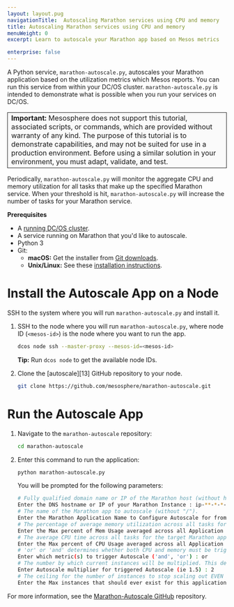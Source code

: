 ```yaml
---
layout: layout.pug
navigationTitle:  Autoscaling Marathon services using CPU and memory
title: Autoscaling Marathon services using CPU and memory
menuWeight: 0
excerpt: Learn to autoscale your Marathon app based on Mesos metrics

enterprise: false
---
```


<!-- This source repo for this topic is https://github.com/dcos/dcos-docs -->


A Python service, `marathon-autoscale.py`, autoscales your Marathon application based on the utilization metrics which Mesos reports. You can run this service from within your DC/OS cluster. `marathon-autoscale.py` is intended to demonstrate what is possible when you run your services on DC/OS.

<table class="table" bgcolor="#FAFAFA"> <tr> <td style="border-left: thin solid; border-top: thin solid; border-bottom: thin solid;border-right: thin solid;"><b>Important:</b> Mesosphere does not support this tutorial, associated scripts, or commands, which are provided without warranty of any kind. The purpose of this tutorial is to demonstrate capabilities, and may not be suited for use in a production environment. Before using a similar solution in your environment, you must adapt, validate, and test.</td> </tr> </table>

Periodically, `marathon-autoscale.py` will monitor the aggregate CPU and memory utilization for all tasks that make up the specified Marathon service. When your threshold is hit, `marathon-autoscale.py` will increase the number of tasks for your Marathon service.

**Prerequisites**

*   A [running DC/OS cluster][1].
*   A service running on Marathon that you'd like to autoscale.
*   Python 3
*   Git:
    *   **macOS:** Get the installer from [Git downloads](http://git-scm.com/download/mac).
    *   **Unix/Linux:** See these [installation instructions](https://git-scm.com/book/en/v2/Getting-Started-Installing-Git).

# Install the Autoscale App on a Node

SSH to the system where you will run `marathon-autoscale.py` and install it.

1.  SSH to the node where you will run `marathon-autoscale.py`, where node ID (`<mesos-id>`) is the node where you want to run the app.

    ```bash
    dcos node ssh --master-proxy --mesos-id=<mesos-id>
    ```

    **Tip:** Run `dcos node` to get the available node IDs.

1.  Clone the [autoscale][13] GitHub repository to your node.

    ```bash
    git clone https://github.com/mesosphere/marathon-autoscale.git
    ```

# Run the Autoscale App

1.  Navigate to the `marathon-autoscale` repository:

    ```bash
    cd marathon-autoscale
    ```

1.  Enter this command to run the application:

    ```bash
    python marathon-autoscale.py
    ```

    You will be prompted for the following parameters:

    ```bash
    # Fully qualified domain name or IP of the Marathon host (without http://).
    Enter the DNS hostname or IP of your Marathon Instance : ip-**-*-*-***
    # The name of the Marathon app to autoscale (without "/").
    Enter the Marathon Application Name to Configure Autoscale for from the Marathon UI : testing
    # The percentage of average memory utilization across all tasks for the target Marathon app before scaleout is triggered.
    Enter the Max percent of Mem Usage averaged across all Application Instances to trigger Autoscale (ie. 80) : 5
    # The average CPU time across all tasks for the target Marathon app before scaleout is triggered.
    Enter the Max percent of CPU Usage averaged across all Application Instances to trigger Autoscale (ie. 80) : 5
    # 'or' or 'and' determines whether both CPU and memory must be triggered or just one or the other.
    Enter which metric(s) to trigger Autoscale ('and', 'or') : or
    # The number by which current instances will be multiplied. This determines how many instances to add during scaleout.
    Enter Autoscale multiplier for triggered Autoscale (ie 1.5) : 2
    # The ceiling for the number of instances to stop scaling out EVEN if thresholds are crossed.
    Enter the Max instances that should ever exist for this application (ie. 20) : 10
    ```

For more information, see the [Marathon-Autoscale GitHub](https://github.com/mesosphere/marathon-autoscale) repository.

 [1]: /1.11/installing/
